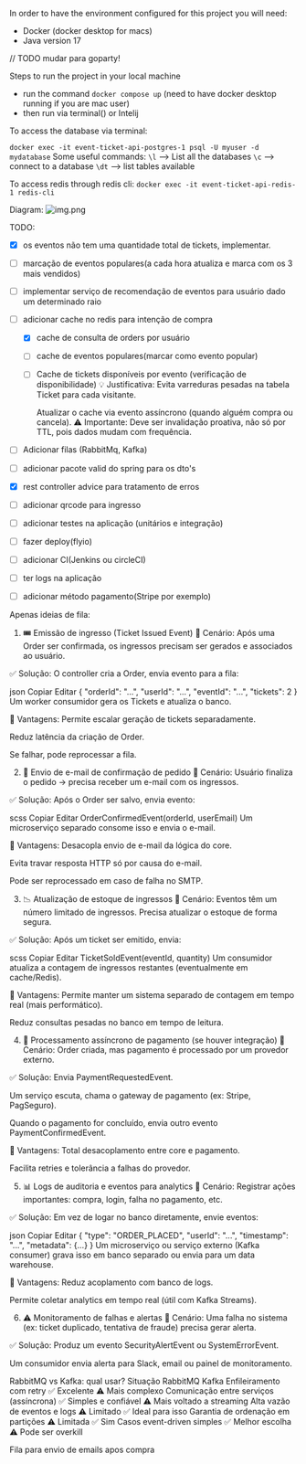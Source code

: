 In order to have the environment configured for this project you will need:

- Docker (docker desktop for macs)
- Java version 17

// TODO mudar para goparty!

Steps to run the project in your local machine
- run the command `docker compose up` (need to have docker desktop running if you are mac user)
- then run via terminal() or Intelij

To access the database via terminal:

` docker exec -it event-ticket-api-postgres-1 psql -U myuser -d mydatabase
`
Some useful commands:
`\l` --> List all the databases
`\c` --> connect to a database
`\dt` --> list tables available

To access redis through redis cli:
`
docker exec -it event-ticket-api-redis-1 redis-cli
`

Diagram:
![img.png](img.png)

TODO:
- [x] os eventos não tem uma quantidade total de tickets, implementar.
- [ ] marcação de eventos populares(a cada hora atualiza e marca com os 3 mais vendidos)
- [ ] implementar serviço de recomendação de eventos para usuário dado um determinado raio
- [ ] adicionar cache no redis para intenção de compra
  - [x] cache de consulta de orders por usuário
  - [ ] cache de eventos populares(marcar como evento popular)
  - [ ] Cache de tickets disponíveis por evento (verificação de disponibilidade) 
   💡 Justificativa:
    Evita varreduras pesadas na tabela Ticket para cada visitante.

    Atualizar o cache via evento assíncrono (quando alguém compra ou cancela).
    ⚠️ Importante:
    Deve ser invalidação proativa, não só por TTL, pois dados mudam com frequência.
- [ ] Adicionar filas (RabbitMq, Kafka)
- [ ] adicionar pacote valid do spring para os dto's
- [x] rest controller advice para tratamento de erros
- [ ] adicionar qrcode para ingresso
- [ ] adicionar testes na aplicação (unitários e integração)
- [ ] fazer deploy(flyio)
- [ ] adicionar CI(Jenkins ou circleCI)
- [ ] ter logs na aplicação
- [ ] adicionar método pagamento(Stripe por exemplo)



Apenas ideias de fila:
1. 🎟 Emissão de ingresso (Ticket Issued Event)
   📌 Cenário:
   Após uma Order ser confirmada, os ingressos precisam ser gerados e associados ao usuário.

✅ Solução:
O controller cria a Order, envia evento para a fila:

json
Copiar
Editar
{
"orderId": "...",
"userId": "...",
"eventId": "...",
"tickets": 2
}
Um worker consumidor gera os Tickets e atualiza o banco.

🎯 Vantagens:
Permite escalar geração de tickets separadamente.

Reduz latência da criação de Order.

Se falhar, pode reprocessar a fila.

2. 📩 Envio de e-mail de confirmação de pedido
   📌 Cenário:
   Usuário finaliza o pedido → precisa receber um e-mail com os ingressos.

✅ Solução:
Após o Order ser salvo, envia evento:

scss
Copiar
Editar
OrderConfirmedEvent(orderId, userEmail)
Um microserviço separado consome isso e envia o e-mail.

🎯 Vantagens:
Desacopla envio de e-mail da lógica do core.

Evita travar resposta HTTP só por causa do e-mail.

Pode ser reprocessado em caso de falha no SMTP.

3. 📉 Atualização de estoque de ingressos
   📌 Cenário:
   Eventos têm um número limitado de ingressos. Precisa atualizar o estoque de forma segura.

✅ Solução:
Após um ticket ser emitido, envia:

scss
Copiar
Editar
TicketSoldEvent(eventId, quantity)
Um consumidor atualiza a contagem de ingressos restantes (eventualmente em cache/Redis).

🎯 Vantagens:
Permite manter um sistema separado de contagem em tempo real (mais performático).

Reduz consultas pesadas no banco em tempo de leitura.

4. 🧾 Processamento assíncrono de pagamento (se houver integração)
   📌 Cenário:
   Order criada, mas pagamento é processado por um provedor externo.

✅ Solução:
Envia PaymentRequestedEvent.

Um serviço escuta, chama o gateway de pagamento (ex: Stripe, PagSeguro).

Quando o pagamento for concluído, envia outro evento PaymentConfirmedEvent.

🎯 Vantagens:
Total desacoplamento entre core e pagamento.

Facilita retries e tolerância a falhas do provedor.

5. 📊 Logs de auditoria e eventos para analytics
   📌 Cenário:
   Registrar ações importantes: compra, login, falha no pagamento, etc.

✅ Solução:
Em vez de logar no banco diretamente, envie eventos:

json
Copiar
Editar
{
"type": "ORDER_PLACED",
"userId": "...",
"timestamp": "...",
"metadata": {...}
}
Um microserviço ou serviço externo (Kafka consumer) grava isso em banco separado ou envia para um data warehouse.

🎯 Vantagens:
Reduz acoplamento com banco de logs.

Permite coletar analytics em tempo real (útil com Kafka Streams).

6. ⚠️ Monitoramento de falhas e alertas
   📌 Cenário:
   Uma falha no sistema (ex: ticket duplicado, tentativa de fraude) precisa gerar alerta.

✅ Solução:
Produz um evento SecurityAlertEvent ou SystemErrorEvent.

Um consumidor envia alerta para Slack, email ou painel de monitoramento.

RabbitMQ vs Kafka: qual usar?
Situação	RabbitMQ	Kafka
Enfileiramento com retry	✅ Excelente	⚠️ Mais complexo
Comunicação entre serviços (assíncrona)	✅ Simples e confiável	⚠️ Mais voltado a streaming
Alta vazão de eventos e logs	⚠️ Limitado	✅ Ideal para isso
Garantia de ordenação em partições	⚠️ Limitada	✅ Sim
Casos event-driven simples	✅ Melhor escolha	⚠️ Pode ser overkill


Fila para envio de emails apos compra 

